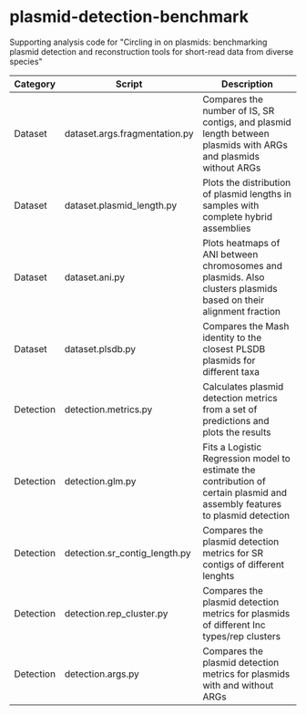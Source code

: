# plasmid-detection-benchmark
Supporting analysis code for "Circling in on plasmids: benchmarking plasmid detection and reconstruction tools for short-read data from diverse species"

| Category | Script  | Description |
| -------- | ------- | ----------- |
| Dataset  | dataset.args.fragmentation.py | Compares the number of IS, SR contigs, and plasmid length between plasmids with ARGs and plasmids without ARGs |
| Dataset  | dataset.plasmid_length.py | Plots the distribution of plasmid lengths in samples with complete hybrid assemblies |
| Dataset  | dataset.ani.py | Plots heatmaps of ANI between chromosomes and plasmids. Also clusters plasmids based on their alignment fraction |
| Dataset  | dataset.plsdb.py | Compares the Mash identity to the closest PLSDB plasmids for different taxa |
| Detection  | detection.metrics.py | Calculates plasmid detection metrics from a set of predictions and plots the results |
| Detection  | detection.glm.py | Fits a Logistic Regression model to estimate the contribution of certain plasmid and assembly features to plasmid detection |
| Detection  | detection.sr_contig_length.py | Compares the plasmid detection metrics for SR contigs of different lenghts |
| Detection  | detection.rep_cluster.py | Compares the plasmid detection metrics for plasmids of different Inc types/rep clusters |
| Detection  | detection.args.py | Compares the plasmid detection metrics for plasmids with and without ARGs |